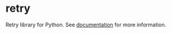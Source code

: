# retry

Retry library for Python. See [documentation](https://benmezger.github.io/pyretries/) for more information.
